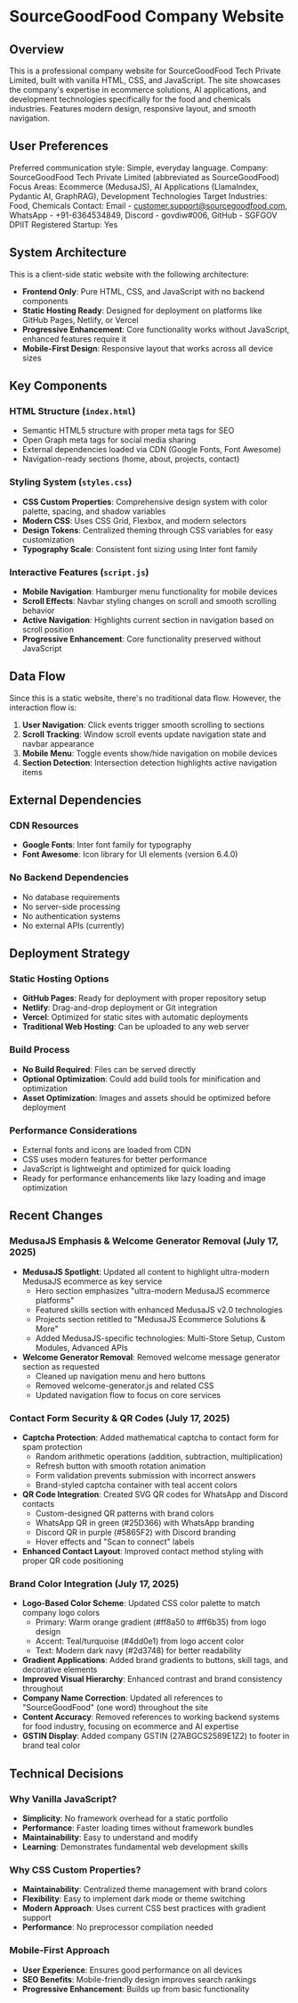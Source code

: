 # SourceGoodFood Company Website

## Overview

This is a professional company website for SourceGoodFood Tech Private Limited, built with vanilla HTML, CSS, and JavaScript. The site showcases the company's expertise in ecommerce solutions, AI applications, and development technologies specifically for the food and chemicals industries. Features modern design, responsive layout, and smooth navigation.

## User Preferences

Preferred communication style: Simple, everyday language.
Company: SourceGoodFood Tech Private Limited (abbreviated as SourceGoodFood)
Focus Areas: Ecommerce (MedusaJS), AI Applications (LlamaIndex, Pydantic AI, GraphRAG), Development Technologies
Target Industries: Food, Chemicals
Contact: Email - customer.support@sourcegoodfood.com, WhatsApp - +91-6364534849, Discord - govdiw#006, GitHub - SGFGOV
DPIIT Registered Startup: Yes

## System Architecture

This is a client-side static website with the following architecture:

- **Frontend Only**: Pure HTML, CSS, and JavaScript with no backend components
- **Static Hosting Ready**: Designed for deployment on platforms like GitHub Pages, Netlify, or Vercel
- **Progressive Enhancement**: Core functionality works without JavaScript, enhanced features require it
- **Mobile-First Design**: Responsive layout that works across all device sizes

## Key Components

### HTML Structure (`index.html`)
- Semantic HTML5 structure with proper meta tags for SEO
- Open Graph meta tags for social media sharing
- External dependencies loaded via CDN (Google Fonts, Font Awesome)
- Navigation-ready sections (home, about, projects, contact)

### Styling System (`styles.css`)
- **CSS Custom Properties**: Comprehensive design system with color palette, spacing, and shadow variables
- **Modern CSS**: Uses CSS Grid, Flexbox, and modern selectors
- **Design Tokens**: Centralized theming through CSS variables for easy customization
- **Typography Scale**: Consistent font sizing using Inter font family

### Interactive Features (`script.js`)
- **Mobile Navigation**: Hamburger menu functionality for mobile devices
- **Scroll Effects**: Navbar styling changes on scroll and smooth scrolling behavior
- **Active Navigation**: Highlights current section in navigation based on scroll position
- **Progressive Enhancement**: Core functionality preserved without JavaScript

## Data Flow

Since this is a static website, there's no traditional data flow. However, the interaction flow is:

1. **User Navigation**: Click events trigger smooth scrolling to sections
2. **Scroll Tracking**: Window scroll events update navigation state and navbar appearance
3. **Mobile Menu**: Toggle events show/hide navigation on mobile devices
4. **Section Detection**: Intersection detection highlights active navigation items

## External Dependencies

### CDN Resources
- **Google Fonts**: Inter font family for typography
- **Font Awesome**: Icon library for UI elements (version 6.4.0)

### No Backend Dependencies
- No database requirements
- No server-side processing
- No authentication systems
- No external APIs (currently)

## Deployment Strategy

### Static Hosting Options
- **GitHub Pages**: Ready for deployment with proper repository setup
- **Netlify**: Drag-and-drop deployment or Git integration
- **Vercel**: Optimized for static sites with automatic deployments
- **Traditional Web Hosting**: Can be uploaded to any web server

### Build Process
- **No Build Required**: Files can be served directly
- **Optional Optimization**: Could add build tools for minification and optimization
- **Asset Optimization**: Images and assets should be optimized before deployment

### Performance Considerations
- External fonts and icons are loaded from CDN
- CSS uses modern features for better performance
- JavaScript is lightweight and optimized for quick loading
- Ready for performance enhancements like lazy loading and image optimization

## Recent Changes

### MedusaJS Emphasis & Welcome Generator Removal (July 17, 2025)
- **MedusaJS Spotlight**: Updated all content to highlight ultra-modern MedusaJS ecommerce as key service
  - Hero section emphasizes "ultra-modern MedusaJS ecommerce platforms"
  - Featured skills section with enhanced MedusaJS v2.0 technologies
  - Projects section retitled to "MedusaJS Ecommerce Solutions & More"
  - Added MedusaJS-specific technologies: Multi-Store Setup, Custom Modules, Advanced APIs
- **Welcome Generator Removal**: Removed welcome message generator section as requested
  - Cleaned up navigation menu and hero buttons
  - Removed welcome-generator.js and related CSS
  - Updated navigation flow to focus on core services

### Contact Form Security & QR Codes (July 17, 2025)
- **Captcha Protection**: Added mathematical captcha to contact form for spam protection
  - Random arithmetic operations (addition, subtraction, multiplication)
  - Refresh button with smooth rotation animation
  - Form validation prevents submission with incorrect answers
  - Brand-styled captcha container with teal accent colors
- **QR Code Integration**: Created SVG QR codes for WhatsApp and Discord contacts
  - Custom-designed QR patterns with brand colors
  - WhatsApp QR in green (#25D366) with WhatsApp branding
  - Discord QR in purple (#5865F2) with Discord branding
  - Hover effects and "Scan to connect" labels
- **Enhanced Contact Layout**: Improved contact method styling with proper QR code positioning

### Brand Color Integration (July 17, 2025)
- **Logo-Based Color Scheme**: Updated CSS color palette to match company logo colors
  - Primary: Warm orange gradient (#ff8a50 to #ff6b35) from logo design
  - Accent: Teal/turquoise (#4dd0e1) from logo accent color
  - Text: Modern dark navy (#2d3748) for better readability
- **Gradient Applications**: Added brand gradients to buttons, skill tags, and decorative elements
- **Improved Visual Hierarchy**: Enhanced contrast and brand consistency throughout
- **Company Name Correction**: Updated all references to "SourceGoodFood" (one word) throughout the site
- **Content Accuracy**: Removed references to working backend systems for food industry, focusing on ecommerce and AI expertise
- **GSTIN Display**: Added company GSTIN (27ABGCS2589E1Z2) to footer in brand teal color

## Technical Decisions

### Why Vanilla JavaScript?
- **Simplicity**: No framework overhead for a static portfolio
- **Performance**: Faster loading times without framework bundles
- **Maintainability**: Easy to understand and modify
- **Learning**: Demonstrates fundamental web development skills

### Why CSS Custom Properties?
- **Maintainability**: Centralized theme management with brand colors
- **Flexibility**: Easy to implement dark mode or theme switching
- **Modern Approach**: Uses current CSS best practices with gradient support
- **Performance**: No preprocessor compilation needed

### Mobile-First Approach
- **User Experience**: Ensures good performance on all devices
- **SEO Benefits**: Mobile-friendly design improves search rankings
- **Progressive Enhancement**: Builds up from basic functionality